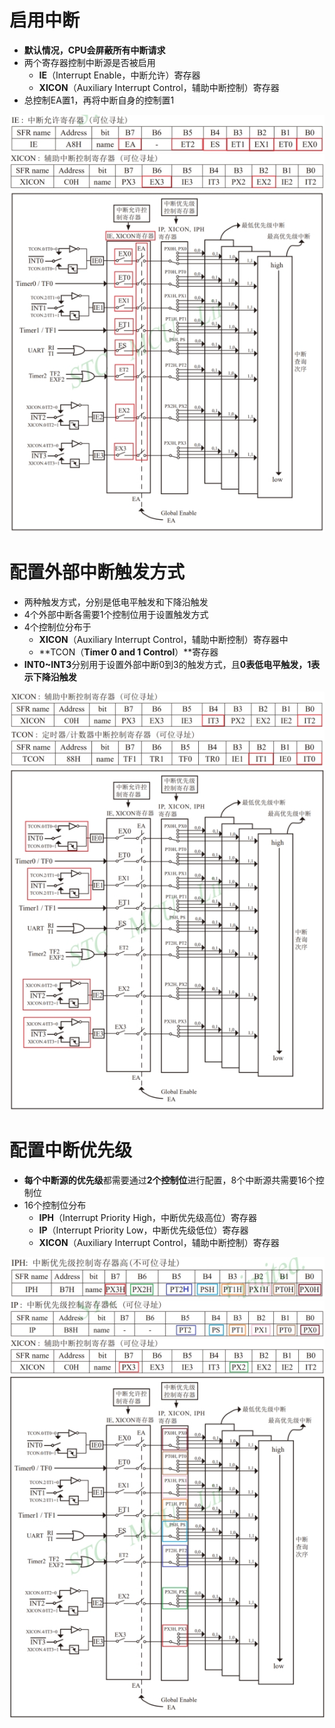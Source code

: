 # 启用中断
- **默认情况，CPU会屏蔽所有中断请求**
- 两个寄存器控制中断源是否被启用
	- **IE**（Interrupt Enable，中断允许）寄存器
	- **XICON**（Auxiliary Interrupt Control，辅助中断控制）寄存器
- 总控制EA置1，再将中断自身的控制置1

![](../photo/Pasted%20image%2020250822090608.png)
![](../photo/Pasted%20image%2020250822090643.png)
![](../photo/Pasted%20image%2020250822090658.png)

# 配置外部中断触发方式
- 两种触发方式，分别是低电平触发和下降沿触发
- 4个外部中断各需要1个控制位用于设置触发方式
- 4个控制位分布于
	- **XICON**（Auxiliary Interrupt Control，辅助中断控制）寄存器中
	- **TCON（**Timer 0 and 1 Control**）**寄存器
- **INT0~INT3**分别用于设置外部中断0到3的触发方式，且**0表低电平触发，1表示下降沿触发**

![](../photo/Pasted%20image%2020250822090422.png)
![](../photo/Pasted%20image%2020250822090437.png)
![](../photo/Pasted%20image%2020250822090454.png)

# 配置中断优先级
- **每个中断源的优先级**都需要通过**2个控制位**进行配置，8个中断源共需要16个控制位
- 16个控制位分布
	- **IPH**（Interrupt Priority High，中断优先级高位）寄存器
	- **IP**（Interrupt Priority Low，中断优先级低位）寄存器
	- **XICON**（Auxiliary Interrupt Control，辅助中断控制）寄存器

![](../photo/Pasted%20image%2020250822090723.png)
![](../photo/Pasted%20image%2020250822090743.png)
![](../photo/Pasted%20image%2020250822090805.png)
![](../photo/Pasted%20image%2020250822090904.png)
